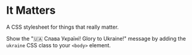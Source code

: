 # It Matters

A CSS stylesheet for things that really matter.

Show the "🇺🇦 Слава Україні! Glory to Ukraine!" message by adding the `ukraine` CSS class to your `<body>` element.

